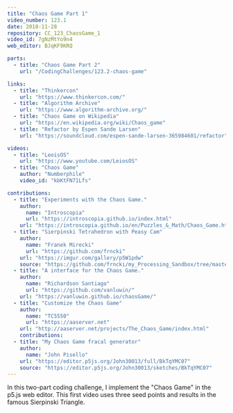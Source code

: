 ```yaml
---
title: "Chaos Game Part 1"
video_number: 123.1
date: 2018-11-28
repository: CC_123_ChaosGame_1
video_id: 7gNzMtYo9n4
web_editor: BJqKF9KRQ

parts:
  - title: "Chaos Game Part 2"
    url: "/CodingChallenges/123.2-chaos-game"

links:
  - title: "Thinkercon"
    url: "https://www.thinkercon.com/"
  - title: "Algorithm Archive"
    url: "https://www.algorithm-archive.org/"
  - title: "Chaos Game on Wikipedia"
    url: "https://en.wikipedia.org/wiki/Chaos_game"
  - title: "Refactor by Espen Sande Larsen"
    url: "https://soundcloud.com/espen-sande-larsen-365984601/refactor"

videos:
  - title: "LeoisOS"
    url: "https://www.youtube.com/LeiosOS"
  - title: "Chaos Game"
    author: "Numberphile"
    video_id: "kbKtFN71Lfs"

contributions:
  - title: "Experiments with the Chaos Game."
    author:
      name: "Introscopia"
      url: "https://introscopia.github.io/index.html"
    url: "https://introscopia.github.io/en/Puzzles_&_Math/Chaos_Game.html"
  - title: "Sierpinski Tetrahedron with Peasy Cam"
    author:
      name: "Franek Mirecki"
      url: "https://github.com/frncki"
    url: "https://imgur.com/gallery/p5W1pdw"
    source: "https://github.com/frncki/my_Processing_Sandbox/tree/master/Sierpinski_Tetrahedron"
  - title: "A interface for the Chaos Game."
    author:
      name: "Richardson Santiago"
      url: "https://github.com/vanluwin/"
    url: "https://vanluwin.github.io/chaosGame/"
  - title: "Customize the Chaos Game"
    author:
      name: "TC5550"
      url: "https://aaserver.net"
    url: "http://aaserver.net/projects/The_Chaos_Game/index.html"
    contributions:
  - title: "My Chaos Game fracal generator"
    author:
      name: "John Pisello"
    url: "https://editor.p5js.org/John30013/full/BkTqYMC07"
    source: "https://editor.p5js.org/John30013/sketches/BkTqYMC07"
---
```


In this two-part coding challenge, I implement the "Chaos Game" in the p5.js web editor. This first video uses three seed points and results in the famous Sierpinski Triangle.

